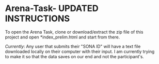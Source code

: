 # Arena-Task- UPDATED INSTRUCTIONS
To open the Arena Task, clone or download/extract the zip file of this project and open *index_prelim.html and start from there.

*Currently*: Any user that submits their "SONA ID" will have a text file downloaded locally on their computer with their input. I am currently trying to make it so that the data saves on our end and not the participant's.
